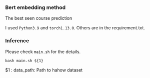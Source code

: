 ### Bert embedding method
The best seen course prediction

I used `Python3.9` and `torch1.13.0`. Others are in the requirement.txt.

### Inference
Please check `main.sh` for the details.
```shell
bash main.sh ${1}
```
$1 : data_path: Path to hahow dataset 
